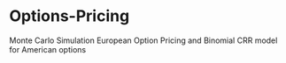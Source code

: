 # Options-Pricing
Monte Carlo Simulation European Option Pricing and Binomial CRR model for American options
